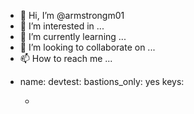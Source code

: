 - 👋 Hi, I’m @armstrongm01
- 👀 I’m interested in ...
- 🌱 I’m currently learning ...
- 💞️ I’m looking to collaborate on ...
- 📫 How to reach me ...

<!---
armstrongm01/armstrongm01 is a ✨ special ✨ repository because its `README.md` (this file) appears on your GitHub profile.
You can click the Preview link to take a look at your changes.
--->
- name: <Melissa> <Armstrong>
  devtest: <Melissa><Armstrong>
   bastions_only: yes
  keys:
  - <YOUR SSH KEY>
